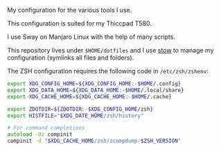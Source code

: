 My configuration for the various tools I use.

This configuration is suited for my Thiccpad T580.

I use Sway on Manjaro Linux with the help of many scripts.

This repository lives under `$HOME/dotfiles` and I use [stow](https://www.gnu.org/software/stow/manual/stow.html)
to manage my configuration (symlinks all files and folders).

The ZSH configuration requires the following code in `/etc/zsh/zshenv`:

```zsh
export XDG_CONFIG_HOME=${XDG_CONFIG_HOME:-$HOME/.config}
export XDG_DATA_HOME=${XDG_DATA_HOME:-$HOME/.local/share}
export XDG_CACHE_HOME=${XDG_CACHE_HOME:-$HOME/.cache}

export ZDOTDIR=${ZDOTDIR:-$XDG_CONFIG_HOME/zsh}
export HISTFILE="$XDG_DATE_HOME/zsh/history"

# For command completions
autoload -Uz compinit
compinit -d "$XDG_CACHE_HOME/zsh/zcompdump-$ZSH_VERSION"
```
